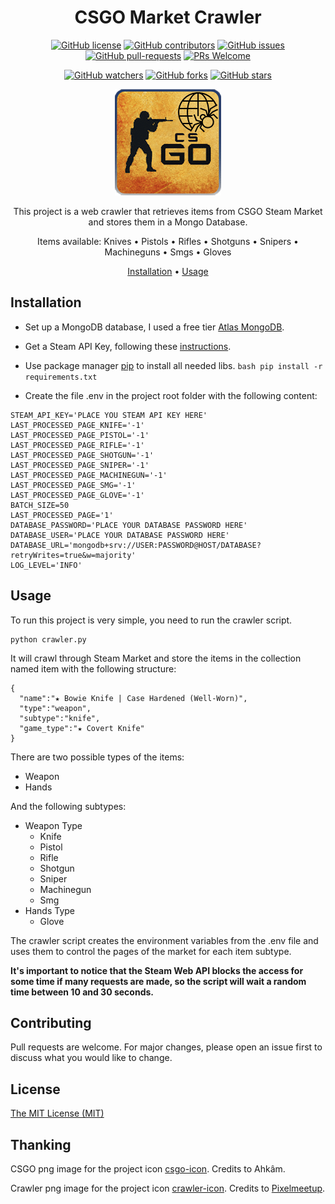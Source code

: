 <!-- markdownlint-configure-file {
  "MD013": {
    "code_blocks": false,
    "tables": false
  },
  "MD033": false,
  "MD041": false
} -->

<div align="center">

# CSGO Market Crawler

[![GitHub license](https://img.shields.io/github/license/ew3g/csgo-market-crawler.svg)](https://github.com/ew3g/csgo-market-crawler/blob/main/LICENSE)
[![GitHub contributors](https://img.shields.io/github/contributors/ew3g/csgo-market-crawler.svg)](https://github.com/ew3g/csgo-market-crawler/graphs/contributors/)
[![GitHub issues](https://img.shields.io/github/issues/ew3g/csgo-market-crawler.svg)](https://github.com/ew3g/csgo-market-crawler/issues/)
[![GitHub pull-requests](https://img.shields.io/github/issues-pr/ew3g/csgo-market-crawler.svg)](https://gitHub.com/ew3g/csgo-market-crawler/pulls/)
[![PRs Welcome](https://img.shields.io/badge/PRs-welcome-brightgreen.svg?style=flat-square)](http://makeapullrequest.com)

[![GitHub watchers](https://img.shields.io/github/watchers/ew3g/csgo-market-crawler.svg?style=social&label=Watch)](https://github.com/ew3g/csgo-market-crawler/watchers/)
[![GitHub forks](https://img.shields.io/github/forks/ew3g/csgo-market-crawler.svg?style=social&label=Fork)](https://gitHub.com/ew3g/csgo-market-crawler/network/)
[![GitHub stars](https://img.shields.io/github/stars/ew3g/csgo-market-crawler.svg?style=social&label=Star)](https://gitHub.com/ew3g/csgo-market-crawler/stargazers/)

![Counter Strike Logo](https://github.com/ew3g/csgo-market-crawler/blob/main/csgo-icon.png?raw=true "Sample inline image")

This project is a web crawler that retrieves items from CSGO Steam Market and stores them in a Mongo Database.

  Items available: Knives • Pistols • Rifles • Shotguns • Snipers • Machineguns • Smgs • Gloves

[Installation](#installation) • [Usage](#usage)
</div>

## Installation
- Set up a MongoDB database, I used a free tier [Atlas MongoDB](https://www.mongodb.com/atlas/database).
- Get a Steam API Key, following these [instructions](https://cran.r-project.org/web/packages/CSGo/vignettes/auth.html).
- Use package manager [pip](https://pip.pypa.io/en/stable/) to install all needed libs.
```bash pip install -r requirements.txt```

- Create the file .env in the project root folder with the following content:

```
STEAM_API_KEY='PLACE YOU STEAM API KEY HERE'
LAST_PROCESSED_PAGE_KNIFE='-1'
LAST_PROCESSED_PAGE_PISTOL='-1'
LAST_PROCESSED_PAGE_RIFLE='-1'
LAST_PROCESSED_PAGE_SHOTGUN='-1'
LAST_PROCESSED_PAGE_SNIPER='-1'
LAST_PROCESSED_PAGE_MACHINEGUN='-1'
LAST_PROCESSED_PAGE_SMG='-1'
LAST_PROCESSED_PAGE_GLOVE='-1'
BATCH_SIZE=50
LAST_PROCESSED_PAGE='1'
DATABASE_PASSWORD='PLACE YOUR DATABASE PASSWORD HERE'
DATABASE_USER='PLACE YOUR DATABASE PASSWORD HERE'
DATABASE_URL='mongodb+srv://USER:PASSWORD@HOST/DATABASE?retryWrites=true&w=majority'
LOG_LEVEL='INFO'
```  

## Usage
To run this project is very simple, you need to run the crawler script. 
```
python crawler.py
```

It will crawl through Steam Market and store the items in the collection named item with the following structure:
```
{
  "name":"★ Bowie Knife | Case Hardened (Well-Worn)",
  "type":"weapon",
  "subtype":"knife",
  "game_type":"★ Covert Knife"
}
```
There are two possible types of the items:
- Weapon
- Hands

And the following subtypes:
- Weapon Type
  - Knife
  - Pistol
  - Rifle
  - Shotgun
  - Sniper
  - Machinegun
  - Smg
- Hands Type
  - Glove

The crawler script creates the environment variables from the .env file and uses them to control the pages of the market for each item subtype.

**It's important to notice that the Steam Web API blocks the access for some time if many requests are made, so the script will wait a random time between 10 and 30 seconds.**

## Contributing
Pull requests are welcome. For major changes, please open an issue first to discuss what you would like to change.

## License
[The MIT License (MIT)](https://mit-license.org/)

## Thanking
CSGO png image for the project icon [csgo-icon](https://www.freeiconspng.com/img/42849). Credits to Ahkâm.

Crawler png image for the project icon [crawler-icon](https://www.flaticon.com/free-icon/web_1792126). Credits to [Pixelmeetup](https://www.flaticon.com/authors/pixelmeetup).
